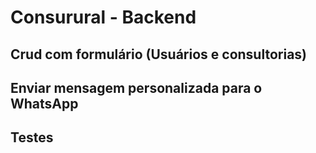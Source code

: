 # Consurural - Backend

## Crud com formulário (Usuários e consultorias)

## Enviar mensagem personalizada para o WhatsApp

## Testes 
